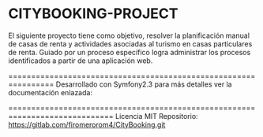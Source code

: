 
CITYBOOKING-PROJECT
===================================================================
El siguiente proyecto tiene como objetivo, resolver la planificación manual de casas de renta y actividades asociadas al
turismo en casas particulares de renta. Guiado por un proceso específico logra administrar los procesos identificados a partir
 de una aplicación web.


================================================================
 Desarrollado con Symfony2.3 para más detalles ver la documentación enlazada:

[1]:  http://symfony.com/doc/2.3/book/installation.html
[2]:  http://getcomposer.org/
[3]:  http://symfony.com/download
[4]:  http://symfony.com/doc/2.3/quick_tour/the_big_picture.html
[5]:  http://symfony.com/doc/2.3/index.html
[6]:  http://symfony.com/doc/2.3/bundles/SensioFrameworkExtraBundle/index.html
[7]:  http://symfony.com/doc/2.3/book/doctrine.html
[8]:  http://symfony.com/doc/2.3/book/templating.html
[9]:  http://symfony.com/doc/2.3/book/security.html
[10]: http://symfony.com/doc/2.3/cookbook/email.html
[11]: http://symfony.com/doc/2.3/cookbook/logging/monolog.html
[12]: http://symfony.com/doc/2.3/cookbook/assetic/asset_management.html
[13]: http://symfony.com/doc/2.3/bundles/SensioGeneratorBundle/index.html
=============================================================================
Licencia MIT
Repositorio: https://gitlab.com/firomerorom4/CityBooking.git
